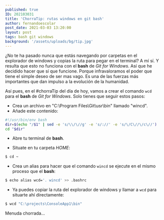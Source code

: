 ```yaml
---
published: true
ID: 202103031
title: 'ChorraTip: rutas windows en git bash'
author: fernandoescolar
post_date: 2021-03-03 13:20:00
layout: post
tags: bash git windows
background: '/assets/uploads/bg/tip.jpg'
---
```

¿No te ha pasado nunca que estás navegando por carpetas en el explorador de windows y copias la ruta para pegar en el terminal? A mí sí. Y resulta que esto no funciona con el **bash** de *Git for Windows*. Así que he decidido hacer que sí que funcione<!--break-->. Porque infravaloramos el poder que tiene el simple deseo de ser mas vago. Es una de las fuerzas más importantes que dan impulso a la evolución de la humanidad.

Así pues, en el #chorraTip del día de hoy, vamos a crear el comando `wcd` para el **bash** de *Git for Windows*. Solo tienes que seguir estos pasos:

- Crea un archivo en "C:\Program Files\Git\usr\bin\" llamado "wincd".
- Añade este contenido:

```bash
#!/usr/bin/env bash
dir=$(echo "/$1" | sed -e 's/\\/\//g' -e 's/://' -e 's/\/C\//\/c\//')
cd "$dir"
```

- Abre tu terminal de **bash**.

- Situate en tu carpeta *HOME*:

```bash
$ cd ~
```

- Crea un alias para hacer que el comando `wincd` se ejecute en el mismo proceso que el **bash**:

```bash
$ echo alias wcd='. wincd' >> .bashrc
```

- Ya puedes copiar la ruta del explorador de windows y llamar a `wcd` para situarte ahí directamente:

```bash
$ wcd "C:\projects\ConsoleApp1\bin"
```

Menuda chorrada...